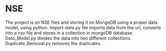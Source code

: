 # NSE
The project is on NSE files and storing it on MongoDB using a proper data model, using python.
Import-data.py file imports data from the url, converts into a csv file and stores in a collection in mongoDB database.
Data_Model.py divides the data into two different collections.
Duplicate_Removal.py removes the duplicates.

